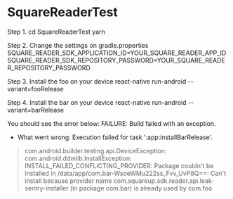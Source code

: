 # SquareReaderTest

Step 1.
cd SquareReaderTest 
yarn

Step 2.
Change the settings on gradle.properties
SQUARE_READER_SDK_APPLICATION_ID=YOUR_SQUARE_READER_APP_ID
SQUARE_READER_SDK_REPOSITORY_PASSWORD=YOUR_SQUARE_READER_REPOSITORY_PASSWORD

Step 3.
Install the foo on your device
react-native run-android --variant=fooRelease

Step 4.
Install the bar on your device
react-native run-android --variant=barRelease

You should see the error below:
FAILURE: Build failed with an exception.

* What went wrong:
Execution failed for task ':app:installBarRelease'.
> com.android.builder.testing.api.DeviceException: com.android.ddmlib.InstallException: INSTALL_FAILED_CONFLICTING_PROVIDER: Package couldn't be installed in /data/app/com.bar-WsoeWMu222ss_Fvv_UvP8Q==: Can't install because provider name com.squareup.sdk.reader.api.leak-sentry-installer (in package com.bar) is already used by com.foo

